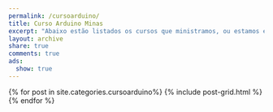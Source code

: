 ```yaml
---
permalink: /cursoarduino/
title: Curso Arduino Minas
excerpt: "Abaixo estão listados os cursos que ministramos, ou estamos elaborando, use o campo comentário para obter mais informações."
layout: archive
share: true
comments: true
ads:
  show: true 
---
```

<div class="tiles">
{% for post in site.categories.cursoarduino%}
   {% include post-grid.html %}
{% endfor %}
</div><!-- /.tiles -->

